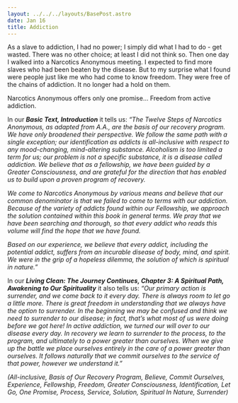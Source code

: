 ```yaml
---
layout: ../../../layouts/BasePost.astro
date: Jan 16
title: Addiction
---
```

As a slave to addiction, I had no power; I simply did what I had to do - get wasted. There was no other choice; at least I did not think so. Then one day I walked into a Narcotics Anonymous meeting. I expected to find more slaves who had been beaten by the disease. But to my surprise what I found were people just like me who had come to know freedom. They were free of the chains of addiction. It no longer had a hold on them.

Narcotics Anonymous offers only one promise... Freedom from active addiction.

In our ***Basic Text, Introduction*** it tells us: *“The Twelve Steps of Narcotics Anonymous, as adapted from A.A., are the basis of our recovery program. We have only broadened their perspective. We follow the same path with a single exception; our identification as addicts is all-inclusive with respect to any mood-changing, mind-altering substance. Alcoholism is too limited a term for us; our problem is not a specific substance, it is a disease called addiction. We believe that as a fellowship, we have been guided by a Greater Consciousness, and are grateful for the direction that has enabled us to build upon a proven program of recovery.*

*We come to Narcotics Anonymous by various means and believe that our common denominator is that we failed to come to terms with our addiction. Because of the variety of addicts found within our Fellowship, we approach the solution contained within this book in general terms. We pray that we have been searching and thorough, so that every addict who reads this volume will find the hope that we have found.*

*Based on our experience, we believe that every addict, including the potential addict, suffers from an incurable disease of body, mind, and spirit. We were in the grip of a hopeless dilemma, the solution of which is spiritual in nature.”*

In our ***Living Clean: The Journey Continues, Chapter 3: A Spiritual Path, Awakening to Our Spirituality*** it also tells us: *“Our primary action is surrender, and we come back to it every day. There is always room to let go a little more. There is great freedom in understanding that we always have the option to surrender. In the beginning we may be confused and think we need to surrender to our disease; in fact, that’s what most of us were doing before we got here! In active addiction, we turned our will over to our disease every day. In recovery we learn to surrender to the process, to the program, and ultimately to a power greater than ourselves. When we give up the battle we place ourselves entirely in the care of a power greater than ourselves. It follows naturally that we commit ourselves to the service of that power, however we understand it.”*

*(All-inclusive, Basis of Our Recovery Program, Believe, Commit Ourselves, Experience, Fellowship, Freedom, Greater Consciousness, Identification, Let Go, One Promise, Process, Service, Solution, Spiritual In Nature, Surrender)*